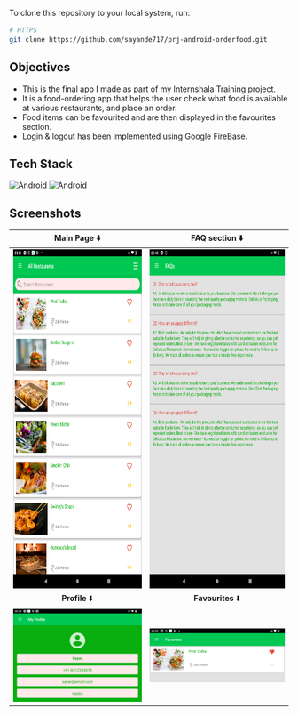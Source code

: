 To clone this repository to your local system, run:

```bash
# HTTPS
git clone https://github.com/sayande717/prj-android-orderfood.git
```

##  Objectives
- This is the final app I made as part of my Internshala Training project.
- It is a food-ordering app that helps the user check what food is available at various restaurants, and place an order.
- Food items can be favourited and are then displayed in the favourites section.
- Login & logout has been implemented using Google FireBase.

## Tech Stack

![Android](https://img.shields.io/badge/Android-FFFFFF?style=flat-square&logo=android&logoColor=FFFFFF&color=34A853)
![Android](https://img.shields.io/badge/Kotlin-FFFFFF?style=flat-square&logo=kotlin&logoColor=FFFFFF&color=7F52FF)

## Screenshots

| Main Page ⬇️ | FAQ section ⬇️ |
|:---:|:---:|
|<img src="./screenshots/MainActivity.png" height="610px" alt="main page"/>|<img src="./screenshots/FAQ.png" height="610px"/>|
| **Profile** ⬇️| **Favourites** ⬇️|
<img src="./screenshots/Profile.png" width="400px" alt="favourites"/>|<img src="./screenshots/Favourites.png" width="400px" alt="profile"/>|

